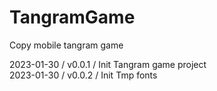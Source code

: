 # TangramGame
Copy mobile tangram game    

2023-01-30 / v0.0.1 / Init Tangram game project    
2023-01-30 / v0.0.2 / Init Tmp fonts    